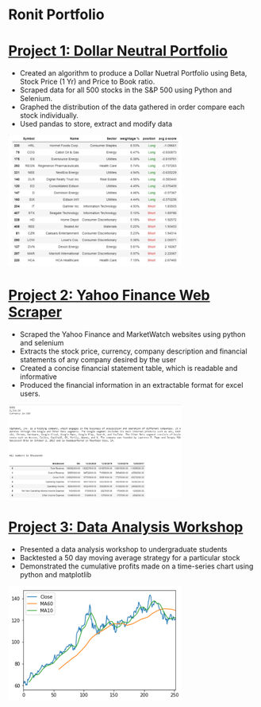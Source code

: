 # Ronit Portfolio

# [Project 1: Dollar Neutral Portfolio](https://github.com/rontik2002/Dollar_Neutral_Portfolio.git)
* Created an algorithm to produce a Dollar Nuetral Portfolio using Beta, Stock Price (1 Yr) and Price to Book ratio.
* Scraped data for all 500 stocks in the S&P 500 using Python and Selenium.
* Graphed the distribution of the data gathered in order compare each stock individually.
* Used pandas to store, extract and modify data

<img src="images/Final Portfolio.JPG" alt="drawing" width="350"/>

# [Project 2: Yahoo Finance Web Scraper](https://github.com/rontik2002/Yahoo_Finance_Webscraper.git)
* Scraped the Yahoo Finance and MarketWatch websites using python and selenium 
* Extracts the stock price, currency, company description and financial statements of any company desired by the user
* Created a concise financial statement table, which is readable and informative
* Produced the financial information in an extractable format for excel users. 

<img src="images/google.JPG" alt="drawing" width="350"/>


# [Project 3: Data Analysis Workshop](https://github.com/rontik2002/Data_Analysis_Workshop.git)
* Presented a data analysis workshop to undergraduate students
* Backtested a 50 day moving average strategy for a particular stock
* Demonstrated the cumulative profits made on a time-series chart using python and matplotlib

<img src="images/download.png" alt="drawing" width="350"/>


